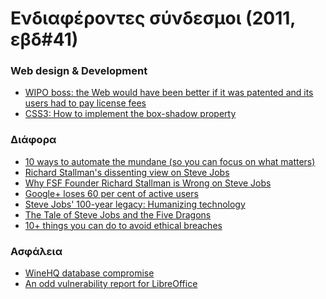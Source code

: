 <!-- -
Title: Ενδιαφέροντες σύνδεσμοι (2011, εβδ#41)
Author: Marios Zindilis
First Published: 2011-10-16
- -->

Ενδιαφέροντες σύνδεσμοι (2011, εβδ#41)
======================================

<h3>Web design & Development</h3>
<ul><li><a href="http://boingboing.net/2011/10/08/wipo-boss-the-web-would-have-been-better-if-it-was-patented-and-its-users-had-to-pay-license-fees.html">WIPO boss: the Web would have been better if it was patented and its users had to pay license fees</a></li>
<li><a href="http://www.techrepublic.com/blog/webmaster/css3-how-to-implement-the-box-shadow-property/743">CSS3: How to implement the box-shadow property</a></li>
</ul>

<h3>Διάφορα</h3>
<ul><li><a href="http://www.techrepublic.com/blog/10things/10-ways-to-automate-the-mundane-so-you-can-focus-on-what-matters/2752">10 ways to automate the mundane (so you can focus on what matters)</a></li>
<li><a href="http://latimesblogs.latimes.com/technology/2011/10/steve-jobs-stallman-dissenting-view.html">Richard Stallman's dissenting view on Steve Jobs</a></li>
<li><a href="http://www.readwriteweb.com/enterprise/2011/10/why-fsf-founder-richard-stallm.php">Why FSF Founder Richard Stallman is Wrong on Steve Jobs</a></li>
<li><a href="http://www.theinquirer.net/inquirer/news/2115879/google-loses-cent-active-users">Google+ loses 60 per cent of active users</a></li>
<li><a href="http://www.techrepublic.com/blog/hiner/steve-jobs-100-year-legacy-humanizing-technology/9399">Steve Jobs' 100-year legacy: Humanizing technology</a></li>
<li><a href="http://www.techrepublic.com/blog/hiner/the-tale-of-steve-jobs-and-the-five-dragons/1890">The Tale of Steve Jobs and the Five Dragons</a></li>
<li><a href="http://www.techrepublic.com/blog/10things/10-things-you-can-do-to-avoid-ethical-breaches/2760">10+ things you can do to avoid ethical breaches</a></li>
</ul>

<h3>Ασφάλεια</h3>
<ul><li><a href="http://www.winehq.org/pipermail/wine-users/2011-October/097753.html">WineHQ database compromise</a></li>
<li><a href="http://lwn.net/Articles/461673/">An odd vulnerability report for LibreOffice</a></li>
</ul>
